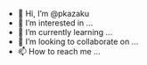 - 👋 Hi, I’m @pkazaku
- 👀 I’m interested in ...
- 🌱 I’m currently learning ...
- 💞️ I’m looking to collaborate on ...
- 📫 How to reach me ...

<!---
pkazaku/pkazaku is a ✨ special ✨ repository because its `README.md` (this file) appears on your GitHub profile.
You can click the Preview link to take a look at your changes.
--->

